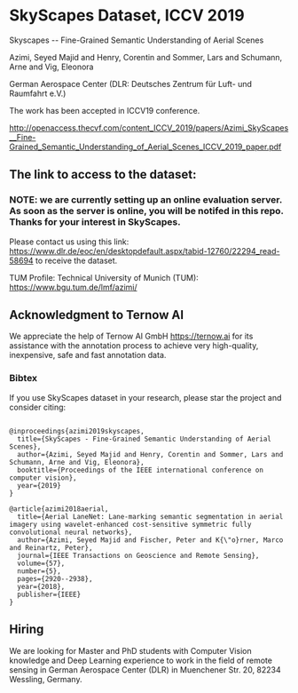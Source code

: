# SkyScapes Dataset, ICCV 2019
Skyscapes  -- Fine-Grained Semantic Understanding of Aerial Scenes

Azimi, Seyed Majid and Henry, Corentin and Sommer, Lars and Schumann, Arne and Vig, Eleonora

German Aerospace Center (DLR: Deutsches Zentrum für Luft- und Raumfahrt e.V.)

The work has been accepted in ICCV19 conference.

http://openaccess.thecvf.com/content_ICCV_2019/papers/Azimi_SkyScapes__Fine-Grained_Semantic_Understanding_of_Aerial_Scenes_ICCV_2019_paper.pdf


## The link to access to the dataset:
### NOTE: we are currently setting up an online evaluation server. As soon as the server is online, you will be notifed in this repo. Thanks for your interest in SkyScapes.
Please contact us using this link: https://www.dlr.de/eoc/en/desktopdefault.aspx/tabid-12760/22294_read-58694 to receive the dataset.


TUM Profile: Technical University of Munich (TUM): https://www.bgu.tum.de/lmf/azimi/

## Acknowledgment to Ternow AI
We appreciate the help of Ternow AI GmbH https://ternow.ai for its assistance with the annotation process to achieve very high-quality, inexpensive, safe and fast annotation data.

### Bibtex
If you use SkyScapes dataset in your research, please star the project and consider citing:

```

@inproceedings{azimi2019skyscapes,
  title={SkyScapes - Fine-Grained Semantic Understanding of Aerial Scenes},
  author={Azimi, Seyed Majid and Henry, Corentin and Sommer, Lars and Schumann, Arne and Vig, Eleonora},
  booktitle={Proceedings of the IEEE international conference on computer vision},
  year={2019}
}

@article{azimi2018aerial,
  title={Aerial LaneNet: Lane-marking semantic segmentation in aerial imagery using wavelet-enhanced cost-sensitive symmetric fully convolutional neural networks},
  author={Azimi, Seyed Majid and Fischer, Peter and K{\"o}rner, Marco and Reinartz, Peter},
  journal={IEEE Transactions on Geoscience and Remote Sensing},
  volume={57},
  number={5},
  pages={2920--2938},
  year={2018},
  publisher={IEEE}
}
```

## Hiring
We are looking for Master and PhD students with Computer Vision knowledge and Deep Learning experience to work in the field of remote sensing in German Aerospace Center (DLR) in  Muenchener Str. 20, 82234 Wessling, Germany.
